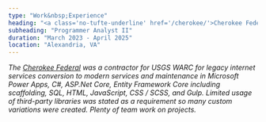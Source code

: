 ```yaml
---
type: "Work&nbsp;Experience"
heading: "<a class='no-tufte-underline' href='/cherokee/'>Cherokee Federal</a>"
subheading: "Programmer Analyst II"
duration: "March 2023 - April 2025"
location: "Alexandria, VA"
---
```


<a class="no-tufte-underline" href="/cherokee/"><i class="fa fa-info-circle" aria-hidden="true"/></a> The <a href="https://cherokee-federal.com/" target="_blank">Cherokee Federal</a> was a contractor for USGS WARC for legacy internet services conversion to modern services and maintenance in Microsoft Power Apps, C#, ASP.Net Core, Entity Framework Core including scaffolding, SQL, HTML, JavaScript, CSS / SCSS, and Gulp. Limited usage of third-party libraries was stated as a requirement so many custom variations were created. Plenty of team work on projects.

